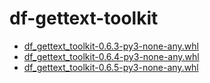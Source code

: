 # df-gettext-toolkit

- [df_gettext_toolkit-0.6.3-py3-none-any.whl](https://github.com/dfint/df-gettext-toolkit/releases/download/0.6.3/df_gettext_toolkit-0.6.3-py3-none-any.whl)
- [df_gettext_toolkit-0.6.4-py3-none-any.whl](https://github.com/dfint/df-gettext-toolkit/releases/download/0.6.4/df_gettext_toolkit-0.6.4-py3-none-any.whl)
- [df_gettext_toolkit-0.6.5-py3-none-any.whl](https://github.com/dfint/df-gettext-toolkit/releases/download/0.6.5/df_gettext_toolkit-0.6.5-py3-none-any.whl)
